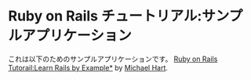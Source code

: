# Ruby on Rails チュートリアル:サンプルアプリケーション

これは以下のためのサンプルアプリケーションです。
[Ruby on Rails Tutorail:Learn Rails by Example*](http://railstutorial.org/)
by [Michael Hart](http://michaelhartl.com/).